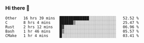 ### Hi there 👋

<!--
**WShiBin/WShiBin** is a ✨ _special_ ✨ repository because its `README.md` (this file) appears on your GitHub profile.

Here are some ideas to get you started:

- 🔭 I’m currently working on ...
- 🌱 I’m currently learning ...
- 👯 I’m looking to collaborate on ...
- 🤔 I’m looking for help with ...
- 💬 Ask me about ...
- 📫 How to reach me: ...
- 😄 Pronouns: ...
- ⚡ Fun fact: ...
-->

<!--START_SECTION:waka-->
```text
Other   16 hrs 39 mins  █████████████░░░░░░░░░░░░   52.52 % 
C       8 hrs 4 mins    ██████▒░░░░░░░░░░░░░░░░░░   25.47 % 
Rust    2 hrs 12 mins   █▓░░░░░░░░░░░░░░░░░░░░░░░   06.96 % 
Bash    1 hr 46 mins    █▒░░░░░░░░░░░░░░░░░░░░░░░   05.57 % 
CMake   1 hr 4 mins     █░░░░░░░░░░░░░░░░░░░░░░░░   03.41 % 
```
<!--END_SECTION:waka-->
